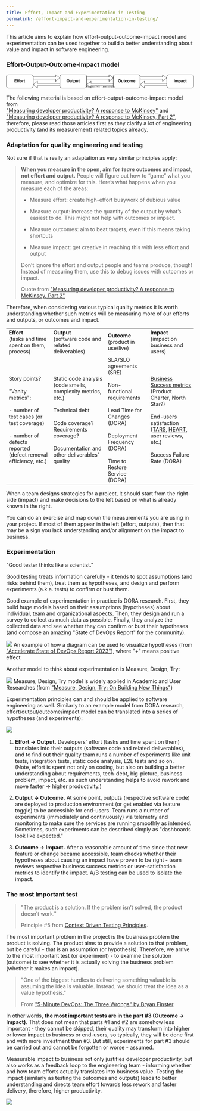 ```yaml
---
title: Effort, Impact and Experimentation in Testing
permalink: /effort-impact-and-experimentation-in-testing/
---
```


This article aims to explain how effort-output-outcome-impact model and experimentation can be used together to build a better understanding about value and impact in software engineering.

### Effort-Output-Outcome-Impact model

![Effort-Output-Outcome-Impact](/images/effort-output-outcome-impact.drawio.svg)

The following material is based on effort-output-outcome-impact model from  
["Measuring developer productivity? A response to McKinsey"](https://newsletter.pragmaticengineer.com/p/measuring-developer-productivity) and  
["Measuring developer productivity? A response to McKinsey, Part 2"](https://newsletter.pragmaticengineer.com/p/measuring-developer-productivity-part-2),  
therefore, please read those articles first as they clarify a lot of engineering productivity (and its measurement) related topics already.

### Adaptation for quality engineering and testing

Not sure if that is really an adaptation as very similar principles apply:

> **When you measure in the open, aim for** _**team**_ **outcomes and impact, not effort and output.** People will figure out how to “game” what you measure, and optimize for this. Here’s what happens when you measure each of the areas:
> 
> - Measure effort: create high-effort busywork of dubious value
> 
> - Measure output: increase the quantity of the output by what’s easiest to do. This might not help with outcomes or impact.
> 
> - Measure outcomes: aim to beat targets, even if this means taking shortcuts
> 
> - Measure impact: get creative in reaching this with less effort and output
> 
> Don’t ignore the effort and output people and teams produce, though! Instead of measuring them, use this to debug issues with outcomes or impact.
> 
> Quote from ["Measuring developer productivity? A response to McKinsey, Part 2"](https://newsletter.pragmaticengineer.com/p/measuring-developer-productivity-part-2)

Therefore, when considering various typical quality metrics it is worth understanding whether such metrics will be measuring more of our efforts and outputs, or outcomes and impact.

<table><tbody><tr><td><strong>Effort</strong><br>(tasks and time spent on them, process)</td><td><strong>Output</strong><br>(software code and related deliverables)</td><td><strong>Outcome</strong><br>(product in use/live)</td><td><strong>Impact</strong><br>(impact on business and users)</td></tr><tr><td>Story points?<br><br>"Vanity metrics":<br><br>- number of test cases (or test coverage)<br><br>- number of defects reported (defect removal efficiency, etc.)</td><td>Static code analysis (code smells, complexity metrics, etc.)<br><br>Technical debt<br><br>Code coverage? Requirements coverage?<br><br>Documentation and other deliverables' quality</td><td>SLA/SLO agreements (SRE)<br><br>Non-functional requirements<br><br>Lead Time for Changes (DORA)<br><br>Deployment Frequency (DORA)<br><br>Time to Restore Service (DORA)</td><td><a href="/business-success-metrics/">Business Success metrics</a> (Product Charter, North Star?)<br><br>End-users satisfaction (<a href="https://uxdesign.cc/tars-a-product-metric-game-changer-c523f260306a">TARS</a>, <a href="https://uxdesign.cc/googles-heart-framework-choosing-the-right-metrics-for-your-product-112bd7300d55">HEART</a>, user reviews, etc.)<br><br>Success Failure Rate (DORA)</td></tr></tbody></table>

When a team designs strategies for a project, it should start from the right-side (impact) and make decisions to the left based on what is already known in the right.

You can do an exercise and map down the measurements you are using in your project. If most of them appear in the left (effort, outputs), then that may be a sign you lack understanding and/or alignment on the impact to business.

### Experimentation

"Good tester thinks like a scientist."

Good testing treats information carefully - it tends to spot assumptions (and risks behind them), treat them as hypotheses, and design and perform experiments (a.k.a. tests) to confirm or bust them.

Good example of experimentation in practice is DORA research. First, they build huge models based on their assumptions (hypotheses) about individual, team and organizational aspects. Then, they design and run a survey to collect as much data as possible. Finally, they analyze the collected data and see whether they can confirm or bust their hypotheses (and compose an amazing "State of DevOps Report" for the community).

![](https://testwhere.wordpress.com/wp-content/uploads/2023/11/image-1.png?w=779)
An example of how a diagram can be used to visualize hypotheses (from ["Accelerate State of DevOps Report 2023"](https://services.google.com/fh/files/misc/2023_final_report_sodr.pdf)), where "+" means positive effect

Another model to think about experimentation is Measure, Design, Try:

![](https://testwhere.wordpress.com/wp-content/uploads/2023/11/image-8.png?w=593)
Measure, Design, Try model is widely applied in Academic and User Researches (from ["Measure, Design, Try: On Building New Things"](https://danyelfisher.info/blog/2023/10/5/measure-design-try-on-building-new-things))

Experimentation principles can and should be applied to software engineering as well. Similarly to an example model from DORA research, effort/output/outcome/impact model can be translated into a series of hypotheses (and experiments):

![](https://testwhere.wordpress.com/wp-content/uploads/2023/11/image-2.png?w=856)

1. **Effort -> Output.** Developers' effort (tasks and time spent on them) translates into their outputs (software code and related deliverables), and to find out their quality team runs a number of experiments like unit tests, integration tests, static code analysis, E2E tests and so on.  
    (Note, effort is spent not only on coding, but also on building a better understanding about requirements, tech-debt, big-picture, business problem, impact, etc. as such understanding helps to avoid rework and move faster -> higher productivity.)  
    

3. **Output -> Outcome.** At some point, outputs (respective software code) are deployed to production environment (or get enabled via feature toggle) to be accessible for end-users. Team runs a number of experiments (immediately and continuously) via telemetry and monitoring to make sure the services are running smoothly as intended. Sometimes, such experiments can be described simply as "dashboards look like expected."  
    

5. **Outcome -> Impact.** After a reasonable amount of time since that new feature or change became accessible, team checks whether their hypotheses about causing an impact have proven to be right - team reviews respective business success metrics or user-satisfaction metrics to identify the impact. A/B testing can be used to isolate the impact.

### The most important test

> "The product is a solution. If the problem isn’t solved, the product doesn’t work."
> 
> Principle #5 from [Context Driven Testing Principles](https://context-driven-testing.com/).

The most important problem in the project is the business problem the product is solving. The product aims to provide a solution to that problem, but be careful - that is an assumption (or hypothesis). Therefore, we arrive to the most important test (or experiment) - to examine the solution (outcome) to see whether it is actually solving the business problem (whether it makes an impact).

> "One of the biggest hurdles to delivering something valuable is assuming the idea is valuable. Instead, we should treat the idea as a value hypothesis."
> 
> From ["5-Minute DevOps: The Three Wrongs" by Bryan Finster](https://medium.com/defense-unicorns/5-minute-devops-the-three-wrongs-6c660f1287e7)

In other words, **the most important tests are in the part #3 (Outcome -> Impact)**. That does not mean that parts #1 and #2 are somehow less important - they cannot be skipped, their quality may transform into higher or lower impact to business or end-users, so typically, they will be done first and with more investment than #3. But still, experiments for part #3 should be carried out and cannot be forgotten or worse - assumed.

Measurable impact to business not only justifies developer productivity, but also works as a feedback loop to the engineering team - informing whether and how team efforts actually translates into business value. Testing the impact (similarly as testing the outcomes and outputs) leads to better understanding and directs team effort towards less rework and faster delivery, therefore, higher productivity.

![](https://testwhere.wordpress.com/wp-content/uploads/2023/11/image-5.png?w=856)